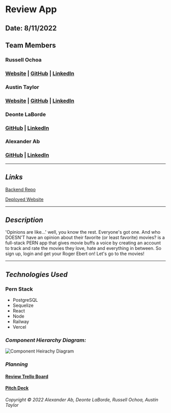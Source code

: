 # Review App

## Date: 8/11/2022

## Team Members

### Russell Ochoa

### [Website](https://www.eg15m.com/) | [GitHub](https://github.com/russellgochoa) | [LinkedIn](https://www.linkedin.com/in/russell-ochoa-7a2a9516/)

### Austin Taylor

### [Website](https://austinrt.io) | [GitHub](https://github.com/austin-rt) | [LinkedIn](https://www.linkedin.com/in/austinrt/)

### Deonte LaBorde

### [GitHub](https://github.com/deontelaborde) | [LinkedIn](https://www.linkedin.com/in/deonte-laborde/)

### Alexander Ab

### [GitHub](https://github.com/Arkeda221) | [LinkedIn](https://www.linkedin.com/in/alexander-ab-831b01182/)

---

## **_Links_**

[Backend Repo](https://github.com/austin-rt/review-app-backend)

[Deployed Website](https://rated-our.vercel.app/)

---

## **_Description_**

'Opinions are like...' well, you know the rest. Everyone's got one. And who DOESN'T have an opinion about their favorite (or least favorite) movies? is a full-stack PERN app that gives movie buffs a voice by creating an account to track and rate the movies they love, hate and everything in between. So sign up, login and get your Roger Ebert on! Let's go to the movies!

---

## **_Technologies Used_**

### Pern Stack

- PostgreSQL
- Sequelize
- React
- Node
- Railway
- Vercel

### **_Component Hierarchy Diagram:_**

![Component Heirachy Diagram](https://i.imgur.com/Jf8QefB.jpg 'Component Heirachy Diagram')

### **_Planning_**

#### [Review Trello Board](https://trello.com/b/d8YA7n90/project-3-group-project-full-stack-pern)

#### [Pitch Deck](https://docs.google.com/presentation/d/11M8HGzGrm8CSpOnwoeq4S8t1Yv0SOahvGrRx6fpsFOU/edit?usp=sharing)

###### Copyright &copy; 2022 Alexander Ab, Deonte LaBorde, Russell Ochoa, Austin Taylor
